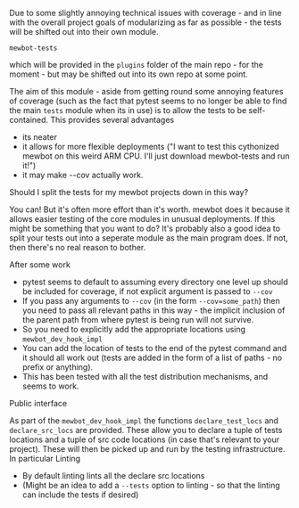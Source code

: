 
Due to some slightly annoying technical issues with coverage - and in line with the overall project goals of modularizing as far as possible - the tests will be shifted out into their own module.

```
mewbot-tests
```

which will be provided in the `plugins` folder of the main repo - for the moment - but may be shifted out into its own repo at some point.

The aim of this module - aside from getting round some annoying features of coverage (such as the fact that pytest seems to no longer be able to find the main `tests` module when its in use) is to allow the tests to be self-contained.
This provides several advantages
 - its neater
 - it allows for more flexible deployments ("I want to test this cythonized mewbot on this weird ARM CPU. I'll just download mewbot-tests and run it!")
 - it may make --cov actually work.

Should I split the tests for my mewbot projects down in this way?

You can!
But it's often more effort than it's worth.
mewbot does it because it allows easier testing of the core modules in unusual deployments.
If this might be something that you want to do?
It's probably also a good idea to split your tests out into a seperate module as the main program does.
If not, then there's no real reason to bother.

After some work

 - pytest seems to default to assuming every directory one level up should be included for coverage, if not explicit argument is passed to `--cov`
 - If you pass any arguments to `--cov` (in the form `--cov=some_path`) then you need to pass all relevant paths in this way - the implicit inclusion of the parent path from where pytest is being run will not survive.
 - So you need to explicitly add the appropriate locations using `mewbot_dev_hook_impl`
 - You can add the location of tests to the end of the pytest command and it should all work out (tests are added in the form of a list of paths - no prefix or anything).
 - This has been tested with all the test distribution mechanisms, and seems to work.

Public interface

As part of the `mewbot_dev_hook_impl` the functions `declare_test_locs` and `declare_src_locs` are provided.
These allow you to declare a tuple of tests locations and a tuple of src code locations (in case that's relevant to your project).
These will then be picked up and run by the testing infrastructure.
In particular
Linting
 - By default linting lints all the declare src locations
 - (Might be an idea to add a `--tests` option to linting - so that the linting can include the tests if desired)